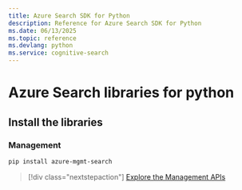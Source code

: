 ```yaml
---
title: Azure Search SDK for Python
description: Reference for Azure Search SDK for Python
ms.date: 06/13/2025
ms.topic: reference
ms.devlang: python
ms.service: cognitive-search
---
```

# Azure Search libraries for python

## Install the libraries


### Management

```bash
pip install azure-mgmt-search
```
> [!div class="nextstepaction"]
> [Explore the Management APIs](/python/api/azure-mgmt-search)